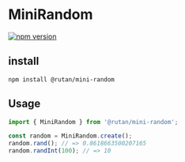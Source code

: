 # MiniRandom

[![npm version](https://badge.fury.io/js/%40rutan%2Fmini-random.svg)](https://badge.fury.io/js/%40rutan%2Fmini-random)

## install

```
npm install @rutan/mini-random
```

## Usage

```javascript
import { MiniRandom } from '@rutan/mini-random';

const random = MiniRandom.create();
random.rand(); // => 0.8618663500207165
random.randInt(100); // => 10
```
